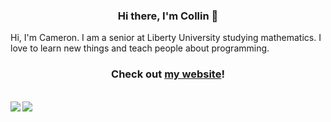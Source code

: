 <h3 align="center"> Hi there, I'm Collin 👋 </h3>

Hi, I'm Cameron. I am a senior at Liberty University studying mathematics. I love to learn new things and teach people about programming.

<h3 align="center">
  Check out <a href="https://cmcdev.org">my website</a>!
</h3>

<br>

<a href="https://github.com/cmcdev-code">
  <img align="left" src="https://github-readme-stats.vercel.app/api?username=cmcdev-code&show_icons=true&theme=apprentice&count_private=true" />
</a>

<a href="https://github.com/cmcdev-code">
  <img src="https://github-readme-stats.vercel.app/api/top-langs/?username=cmcdev-code&layout=compact&theme=apprentice" />
</a>
